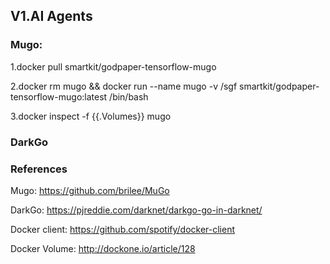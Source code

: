 
## V1.AI Agents

### Mugo:

1.docker pull smartkit/godpaper-tensorflow-mugo

2.docker rm mugo && docker run --name mugo -v /sgf  smartkit/godpaper-tensorflow-mugo:latest /bin/bash

3.docker inspect -f {{.Volumes}} mugo

### DarkGo


### References

Mugo: https://github.com/brilee/MuGo

DarkGo: https://pjreddie.com/darknet/darkgo-go-in-darknet/

Docker client: https://github.com/spotify/docker-client

Docker Volume: http://dockone.io/article/128
